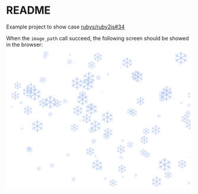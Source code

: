 # README

Example project to show case [rubys/ruby2js#34](https://github.com/rubys/ruby2js/issues/34)

When the `image_path` call succeed, the following screen should be showed in the browser:
![Screenshot](screenshot.png)
